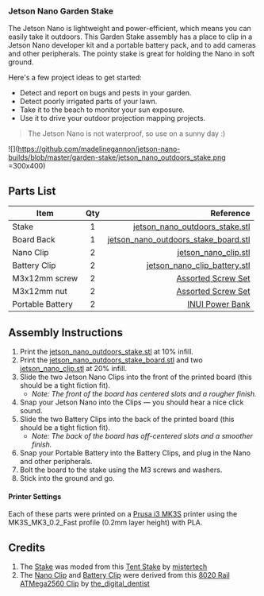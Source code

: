 ### Jetson Nano Garden Stake
The Jetson Nano is lightweight and power-efficient, which means you can easily take it outdoors. This Garden Stake assembly has a place to clip in a Jetson Nano developer kit and a portable battery pack, and to add cameras and other peripherals. The pointy stake is great for holding the Nano in soft ground.

Here's a few project ideas to get started:
- Detect and report on bugs and pests in your garden.
- Detect poorly irrigated parts of your lawn.
- Take it to the beach to monitor your sun exposure.
- Use it to drive your outdoor projection mapping projects.

> The Jetson Nano is not waterproof, so use on a sunny day :)

![](https://github.com/madelinegannon/jetson-nano-builds/blob/master/garden-stake/jetson_nano_outdoors_stake.png =300x400)

## Parts List

| Item        | Qty           | Reference  |
| ------------- |:-------------:| -----:|
| Stake      | 1 | [jetson_nano_outdoors_stake.stl](https://github.com/madelinegannon/jetson-nano-builds/blob/master/garden-stake/jetson_nano_outdoors_stake.stl) |
| Board Back | 1 | [jetson_nano_outdoors_stake_board.stl](https://github.com/madelinegannon/jetson-nano-builds/blob/master/garden-stake/jetson_nano_outdoors_stake_board.stl) |
| Nano Clip  | 2 | [jetson_nano_clip.stl](https://github.com/madelinegannon/jetson-nano-builds/blob/master/garden-stake/jetson_nano_clip.stl) |
| Battery Clip  | 2 | [jetson_nano_clip_battery.stl](https://github.com/madelinegannon/jetson-nano-builds/blob/master/garden-stake/jetson_nano_clip_battery.stl) |
| M3x12mm screw | 2 | [Assorted Screw Set](https://www.amazon.com/VIGRUE-1080pcs-Assortment-Kit-Wrenches/dp/B07FCDL2SY/) |
| M3x12mm nut | 2 | [Assorted Screw Set](https://www.amazon.com/VIGRUE-1080pcs-Assortment-Kit-Wrenches/dp/B07FCDL2SY/) |
| Portable Battery | 2 | [INUI Power Bank](https://www.amazon.com/INIU-Portable-External-Powerbank-Compatible/dp/B07H6LB4J4/) |



## Assembly Instructions

1. Print the [jetson_nano_outdoors_stake.stl](https://github.com/madelinegannon/jetson-nano-builds/blob/master/garden-stake/jetson_nano_outdoors_stake.stl) at 10% infill.
2. Print the [jetson_nano_outdoors_stake_board.stl](https://github.com/madelinegannon/jetson-nano-builds/blob/master/garden-stake/jetson_nano_outdoors_stake_board.stl) and two [jetson_nano_clip.stl](https://github.com/madelinegannon/jetson-nano-builds/blob/master/garden-stake/jetson_nano_clip.stl) at 20% infill.
3. Slide the two Jetson Nano Clips into the front of the printed board (this should be a tight fiction fit). 
    - _Note: The front of the board has centered slots and a rougher finish._
4. Snap your Jetson Nano into the Clips — you should hear a nice click sound.
5. Slide the two Battery Clips into the back of the printed board (this should be a tight fiction fit). 
    - _Note: The back of the board has off-centered slots and a smoother finish._
6. Snap your Portable Battery into the Battery Clips, and plug in the Nano and other peripherals.
7. Bolt the board to the stake using the M3 screws and washers.
8. Stick into the ground and go.

#### Printer Settings
Each of these parts were printed on a [Prusa i3 MK3S](https://www.prusa3d.com/original-prusa-i3-mk3/) printer using the MK3S_MK3_0.2_Fast profile (0.2mm layer height) with PLA. 

## Credits
1. The [Stake](https://github.com/madelinegannon/jetson-nano-builds/blob/master/garden-stake/jetson_nano_outdoors_stake_board.stl) was moded from this [Tent Stake](https://www.thingiverse.com/thing:2758339) by [mistertech](https://www.thingiverse.com/mistertech/about)
2. The [Nano Clip](https://github.com/madelinegannon/jetson-nano-builds/blob/master/garden-stake/jetson_nano_clip.stl) and [Battery Clip](https://github.com/madelinegannon/jetson-nano-builds/blob/master/garden-stake/jetson_nano_clip_battery.stl) were derived from this [8020 Rail ATMega2560 Clip](https://www.thingiverse.com/thing:155130) by [the_digital_dentist](https://www.thingiverse.com/the_digital_dentist/about)